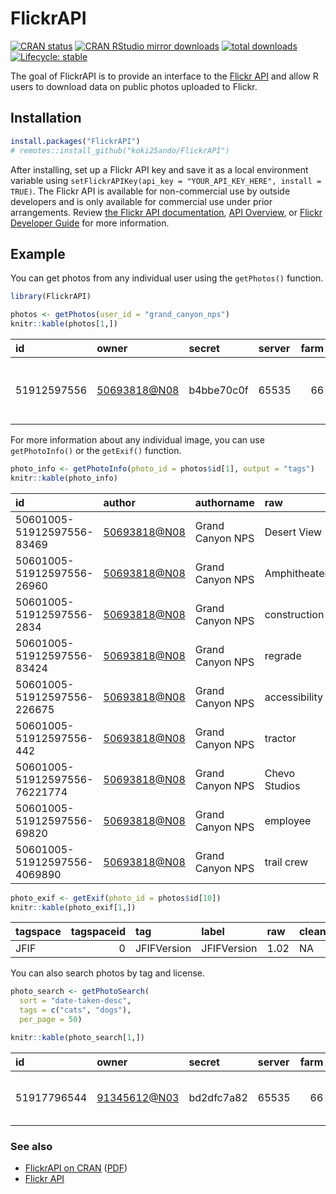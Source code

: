 
<!-- README.md is generated from README.Rmd. Please edit that file -->

# FlickrAPI

<!-- badges: start -->

[![CRAN
status](https://www.r-pkg.org/badges/version/FlickrAPI)](https://CRAN.R-project.org/package=FlickrAPI)
[![CRAN RStudio mirror
downloads](https://cranlogs.r-pkg.org/badges/FlickrAPI)](http://www.r-pkg.org/pkg/FlickrAPI)
[![total
downloads](http://cranlogs.r-pkg.org/badges/grand-total/FlickrAPI)](http://cranlogs.r-pkg.org/badges/grand-total/FlickrAPI)
[![Lifecycle:
stable](https://img.shields.io/badge/lifecycle-stable-brightgreen.svg)](https://lifecycle.r-lib.org/articles/stages.html#stable)
<!-- badges: end -->

The goal of FlickrAPI is to provide an interface to the [Flickr
API](https://www.flickr.com/services/api/) and allow R users to download
data on public photos uploaded to Flickr.

## Installation

``` r
install.packages("FlickrAPI")
# remotes::install_github("koki25ando/FlickrAPI")
```

After installing, set up a Flickr API key and save it as a local
environment variable using
`setFlickrAPIKey(api_key = "YOUR_API_KEY_HERE", install = TRUE)`. The
Flickr API is available for non-commercial use by outside developers and
is only available for commercial use under prior arrangements. Review
[the Flickr API
documentation](https://www.flickr.com/services/developer/), [API
Overview](https://www.flickr.com/services/api/misc.overview.html), or
[Flickr Developer Guide](https://www.flickr.com/services/developer/) for
more information.

## Example

You can get photos from any individual user using the `getPhotos()`
function.

``` r
library(FlickrAPI)

photos <- getPhotos(user_id = "grand_canyon_nps")
knitr::kable(photos[1,])
```

| id          | owner          | secret     | server | farm | title                                                 | ispublic | isfriend | isfamily |
|:------------|:---------------|:-----------|:-------|-----:|:------------------------------------------------------|---------:|---------:|---------:|
| 51912597556 | <50693818@N08> | b4bbe70c0f | 65535  |   66 | 03/01/22 Desert View Amphitheater Reconstruction 1097 |        1 |        0 |        0 |

For more information about any individual image, you can use
`getPhotoInfo()` or the `getExif()` function.

``` r
photo_info <- getPhotoInfo(photo_id = photos$id[1], output = "tags")
knitr::kable(photo_info)
```

| id                            | author         | authorname       | raw           | content       | machine_tag |
|:------------------------------|:---------------|:-----------------|:--------------|:--------------|------------:|
| 50601005-51912597556-83469    | <50693818@N08> | Grand Canyon NPS | Desert View   | desertview    |           0 |
| 50601005-51912597556-26960    | <50693818@N08> | Grand Canyon NPS | Amphitheater  | amphitheater  |           0 |
| 50601005-51912597556-2834     | <50693818@N08> | Grand Canyon NPS | construction  | construction  |           0 |
| 50601005-51912597556-83424    | <50693818@N08> | Grand Canyon NPS | regrade       | regrade       |           0 |
| 50601005-51912597556-226675   | <50693818@N08> | Grand Canyon NPS | accessibility | accessibility |           0 |
| 50601005-51912597556-442      | <50693818@N08> | Grand Canyon NPS | tractor       | tractor       |           0 |
| 50601005-51912597556-76221774 | <50693818@N08> | Grand Canyon NPS | Chevo Studios | chevostudios  |           0 |
| 50601005-51912597556-69820    | <50693818@N08> | Grand Canyon NPS | employee      | employee      |           0 |
| 50601005-51912597556-4069890  | <50693818@N08> | Grand Canyon NPS | trail crew    | trailcrew     |           0 |

``` r
photo_exif <- getExif(photo_id = photos$id[10])
knitr::kable(photo_exif[1,])
```

| tagspace | tagspaceid | tag         | label       | raw  | clean |
|:---------|-----------:|:------------|:------------|:-----|:------|
| JFIF     |          0 | JFIFVersion | JFIFVersion | 1.02 | NA    |

You can also search photos by tag and license.

``` r
photo_search <- getPhotoSearch(
  sort = "date-taken-desc",
  tags = c("cats", "dogs"),
  per_page = 50)

knitr::kable(photo_search[1,])
```

| id          | owner          | secret     | server | farm | title                   | ispublic | isfriend | isfamily |
|:------------|:---------------|:-----------|:-------|-----:|:------------------------|---------:|---------:|---------:|
| 51917796544 | <91345612@N03> | bd2dfc7a82 | 65535  |   66 | The beauty of Bali dog. |        1 |        0 |        0 |

### See also

-   [FlickrAPI on
    CRAN](https://cran.r-project.org/web/packages/FlickrAPI/index.html)
    ([PDF](https://cran.r-project.org/web/packages/FlickrAPI/FlickrAPI.pdf))
-   [Flickr API](https://www.flickr.com/services/api/)
